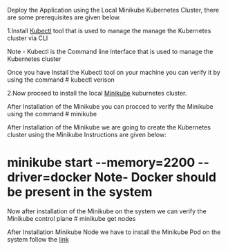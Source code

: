 Deploy the Application using the Local Minikube Kubernetes Cluster, there are some prerequisites are given below. 


1.Install [Kubectl](https://kubernetes.io/docs/tasks/tools/) tool that is used to manage the manage the Kubernetes cluster via CLI 

Note - Kubectl is the Command line Interface that is used to manage the Kubernetes cluster

Once you have Install the Kubectl tool on your machine you can verify it by using the command # kubectl verison 

 2.Now proceed to install the local [Minikube](https://minikube.sigs.k8s.io/docs/start/) kuburnetes cluster.

After Installation of the Minikube you can procced to verify the Minikube using the command # minikube 

After Installation of the Minikube we are going to create the Kubernetes cluster using the Minikube Instructions are given below:


# minikube start --memory=2200 --driver=docker             Note- Docker should be present in the system 


Now after installation of the Minikube on the system we can verify the Minikube control plane # minikube get nodes 
                                                                                              

After Installation Minikube Node we have to install the Minikube Pod on the system follow the [link](https://kubernetes.io/docs/concepts/workloads/pods/)



